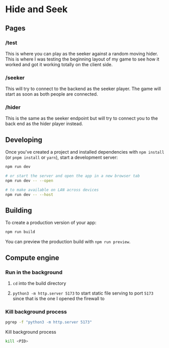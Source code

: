 # Hide and Seek

## Pages

### /test

This is where you can play as the seeker against a random moving hider. This is where I was testing the beginning layout of my game to see how it worked and got it working totally on the client side.

### /seeker

This will try to connect to the backend as the seeker player. The game will start as soon as both people are connected.

### /hider

This is the same as the seeker endpoint but will try to connect you to the back end as the hider player instead.

## Developing

Once you've created a project and installed dependencies with `npm install` (or `pnpm install` or `yarn`), start a development server:

```bash
npm run dev

# or start the server and open the app in a new browser tab
npm run dev -- --open

# to make available on LAN across devices
npm run dev -- --host
```

## Building

To create a production version of your app:

```bash
npm run build
```

You can preview the production build with `npm run preview`.

## Compute engine

### Run in the background

1. `cd` into the build directory

2. `python3 -m http.server 5173` to start static file serving to port `5173` since that is the one I opened the firewall to

### Kill background process

```bash
pgrep -f "python3 -m http.server 5173"
```

Kill background process

```bash
kill <PID>
```
